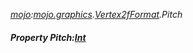 _[mojo](../../modules/mojo/mojo-module.md):[mojo.graphics](../../modules/mojo/mojo-graphics.md).[Vertex2fFormat](../../modules/mojo/mojo-graphics-vertex2fformat.md).Pitch_
##### Property Pitch:[Int](../../modules/wonkey/wonkey-types-int.md)
